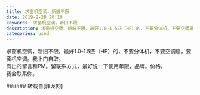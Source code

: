 ```yaml
---
title: 求窗机空调，新旧不限
date: 2019-2-28 20:18
keywords: 求窗机空调，新旧不限
description: 求窗机空调，新旧不限，最好1.0-1.5匹（HP）的，不要分体机，不要空调扇，要窗机空调。我上门自取。有出的留言和PM。留联系方式，最好说一下使用年限，品牌。价格。我会联系你。
categories: used
---
```

<td class="t_f" id="postmessage_3132094">

求窗机空调，新旧不限，最好1.0-1.5匹（HP）的，不要分体机，不要空调扇，要窗机空调。我上门自取。<br/>
有出的留言和PM。留联系方式，最好说一下使用年限，品牌。价格。<br/>
我会联系你。<br/>
</td>
###### 转载自[菲龙网]